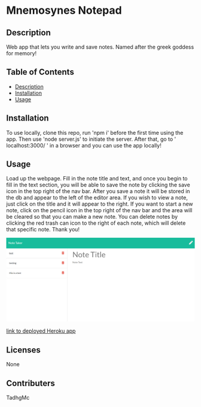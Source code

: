 # Mnemosynes Notepad

## Description
Web app that lets you write and save notes.
Named after the greek goddess for memory!

## Table of Contents
- [Description](#Description)
- [Installation](#Installation)
- [Usage](#Usage)

## Installation
To use locally, clone this repo, run 'npm i' before the first time using the app. Then use 'node server.js' to initiate the server. After that, go to ' localhost:3000/ ' in a browser and you can use the app locally!

## Usage
Load up the webpage. Fill in the note title and text, and once you begin to fill in the text section, you will be able to save the note by clicking the save icon in the top right of the nav bar. After you save a note it will be stored in the db and appear to the left of the editor area. If you wish to view a note, just click on the title and it will appear to the right. If you want to start a new note, click on the pencil icon in the top right of the nav bar and the area will be cleared so that you can make a new note. You can delete notes by clicking the red trash can icon to the right of each note, which will delete that specific note. Thank you!

![Screenshot](./screenshot.PNG)

[link to deployed Heroku app](https://quiet-everglades-86482.herokuapp.com/)

## Licenses
None

## Contributers
TadhgMc